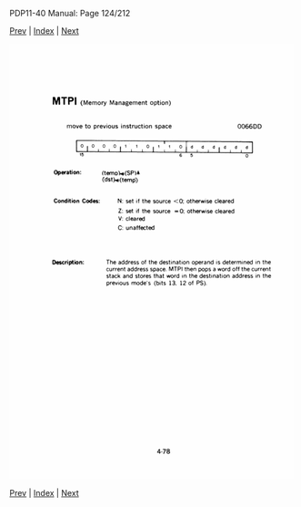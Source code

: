 PDP11-40 Manual: Page 124/212

[Prev](pdp11-40-000123.html) | [Index](index.html) | [Next](pdp11-40-000125.html)

![](pdp11-40-000124.gif)

[Prev](pdp11-40-000123.html) | [Index](index.html) | [Next](pdp11-40-000125.html)

